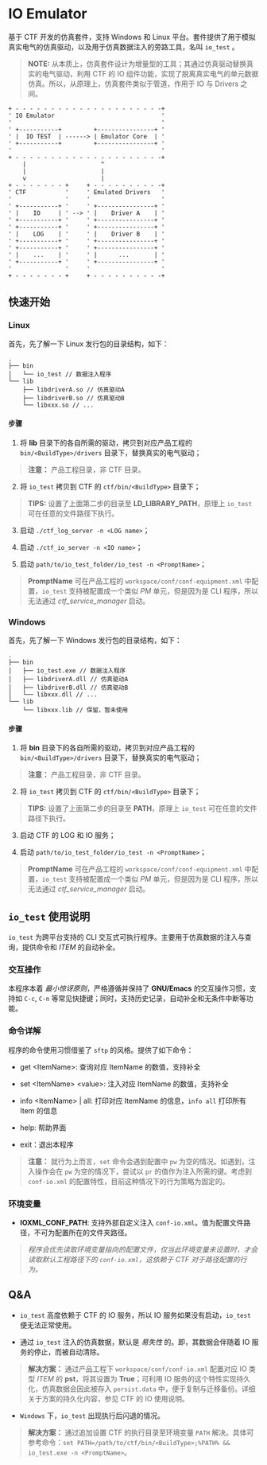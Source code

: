# IO Emulator

基于 CTF 开发的仿真套件，支持 Windows 和 Linux 平台。套件提供了用于模拟真实电气的仿真驱动，以及用于仿真数据注入的旁路工具，名叫 `io_test` 。

> **NOTE:** 从本质上，仿真套件设计为增量型的工具；其通过仿真驱动替换真实的电气驱动，利用 CTF 的 IO 组件功能，实现了脱离真实电气的单元数据仿真。所以，从原理上，仿真套件类似于管道，作用于 IO 与 Drivers 之间。

```
+ - - - - - - - - - - - - - - - - - - - - -+
' IO Emulator                              '
'                                          '
' +-----------+         +----------------+ '
' |  IO TEST  | ------> | Emulator Core  | '
' +-----------+         +----------------+ '
'                                          '
+ - - - - - - - - - - - - - - - - - - - - -+
    |                     ^
    |                     |
    v                     |
+ - - - - - - - +     + - - - - - - - - - -+
' CTF           '     ' Emulated Drivers   '
'               '     '                    '
' +-----------+ '     ' +----------------+ '
' |    IO     | ' --> ' |    Driver A    | '
' +-----------+ '     ' +----------------+ '
' +-----------+ '     ' +----------------+ '
' |    LOG    | '     ' |    Driver B    | '
' +-----------+ '     ' +----------------+ '
' +-----------+ '     ' +----------------+ '
' |    ...    | '     ' |      ...       | '
' +-----------+ '     ' +----------------+ '
'               '     '                    '
+ - - - - - - - +     + - - - - - - - - - -+
```

## 快速开始

### Linux

首先，先了解一下 Linux 发行包的目录结构，如下：

```
.
├── bin
│   └── io_test // 数据注入程序
└── lib
    ├── libdriverA.so // 仿真驱动A
    ├── libdriverB.so // 仿真驱动B
    └── libxxx.so // ...
```

#### 步骤

1. 将 **lib** 目录下的各自所需的驱动，拷贝到对应产品工程的 `bin/<BuildType>/drivers` 目录下，替换真实的电气驱动；

> **注意：** 产品工程目录，非 CTF 目录。

2. 将 `io_test` 拷贝到 CTF 的 `ctf/bin/<BuildType>` 目录下；

> **TIPS:** 设置了上面第二步的目录至 **LD_LIBRARY_PATH**，原理上 `io_test` 可在任意的文件路径下执行。

3. 启动 `./ctf_log_server -n <LOG name>`；

4. 启动 `./ctf_io_server -n <IO name>`；

5. 启动 `path/to/io_test_folder/io_test -n <PromptName>`；

> **PromptName** 可在产品工程的 `workspace/conf/conf-equipment.xml` 中配置，`io_test` 支持被配置成一个类似 *PM* 单元，但是因为是 CLI 程序，所以无法通过 *ctf_service_manager* 启动。

### Windows

首先，先了解一下 Windows 发行包的目录结构，如下：

```
.
├── bin
│   ├── io_test.exe // 数据注入程序
│   ├── libdriverA.dll // 仿真驱动A
│   ├── libdriverB.dll // 仿真驱动B
│   └── libxxx.dll // ...
└── lib
    └── libxxx.lib // 保留，暂未使用
```

#### 步骤

1. 将 **bin** 目录下的各自所需的驱动，拷贝到对应产品工程的 `bin/<BuildType>/drivers` 目录下，替换真实的电气驱动；

> **注意：** 产品工程目录，非 CTF 目录。

2. 将 `io_test` 拷贝到 CTF 的 `ctf/bin/<BuildType>` 目录下；

> **TIPS:** 设置了上面第二步的目录至 **PATH**，原理上 `io_test` 可在任意的文件路径下执行。

3. 启动 CTF 的 LOG 和 IO 服务；

5. 启动 `path/to/io_test_folder/io_test -n <PromptName>`；

> **PromptName** 可在产品工程的 `workspace/conf/conf-equipment.xml` 中配置，`io_test` 支持被配置成一个类似 *PM* 单元，但是因为是 CLI 程序，所以无法通过 *ctf_service_manager* 启动。

## `io_test` 使用说明

`io_test` 为跨平台支持的 CLI 交互式可执行程序。主要用于仿真数据的注入与查询，提供命令和 *ITEM* 的自动补全。

### 交互操作

本程序本着 *最小惊讶原则*，严格遵循并保持了 **GNU/Emacs** 的交互操作习惯，支持如 `C-c`, `C-n` 等常见快捷键；同时，支持历史记录，自动补全和无条件中断等功能。

### 命令详解

程序的命令使用习惯借鉴了 `sftp` 的风格。提供了如下命令：

+ get \<ItemName\>: 查询对应 ItemName 的数值，支持补全

+ set \<ItemName\> \<value\>: 注入对应 ItemName 的数值，支持补全

+ info \<ItemName\> | all: 打印对应 ItemName 的信息，`info all` 打印所有 Item 的信息

+ help: 帮助界面

+ exit：退出本程序

> **注意：** 就行为上而言，`set` 命令会遇到配置中 `pw` 为空的情况。如遇到，注入操作会在 `pw` 为空的情况下，尝试以 `pr` 的值作为注入所需的键。考虑到 `conf-io.xml` 的配置特性，目前这种情况下的行为策略为固定的。

### 环境变量

+ **IOXML_CONF_PATH**: 支持外部自定义注入 `conf-io.xml`。值为配置文件路径，不可为配置所在的文件夹路径。

> *程序会优先读取环境变量指向的配置文件，仅当此环境变量未设置时，才会读取默认工程路径下的 `conf-io.xml`，这依赖于 CTF 对于路径配置的行为。*

## Q&A

+ `io_test` 高度依赖于 CTF 的 IO 服务，所以 IO 服务如果没有启动，`io_test` 便无法正常使用。

+ 通过 `io_test` 注入的仿真数据，默认是 *易失性* 的。即，其数据会伴随着 IO 服务的停止，而被自动清除。

> **解决方案：** 通过产品工程下 `workspace/conf/conf-io.xml` 配置对应 IO 类型 *ITEM* 的 **pst**，将其设置为 **True**；可利用 IO 服务的这个特性实现持久化，仿真数据会因此被存入 `persist.data` 中，便于复制与迁移备份。详细关于方案的持久化内容，参见 CTF 的 IO 使用说明。

+ `Windows` 下，`io_test` 出现执行后闪退的情况。

> **解决方案：** 通过追加设置 CTF 的执行目录至环境变量 `PATH` 解决。具体可参考命令：`set PATH=/path/to/ctf/bin/<BuildType>;%PATH% && io_test.exe -n <PromptName>`。
